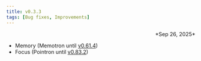 ```yaml
---
title: v0.3.3
tags: [Bug fixes, Improvements]
---
```

<div align="right">*Sep 26, 2025*</div>

- Memory (Memotron until [v0.61.4](/changelog/memotron/2025/Q3/v0.61.4))
- Focus (Pointron until [v0.83.2](/changelog/pointron/2025/Q3/v0.83.2))